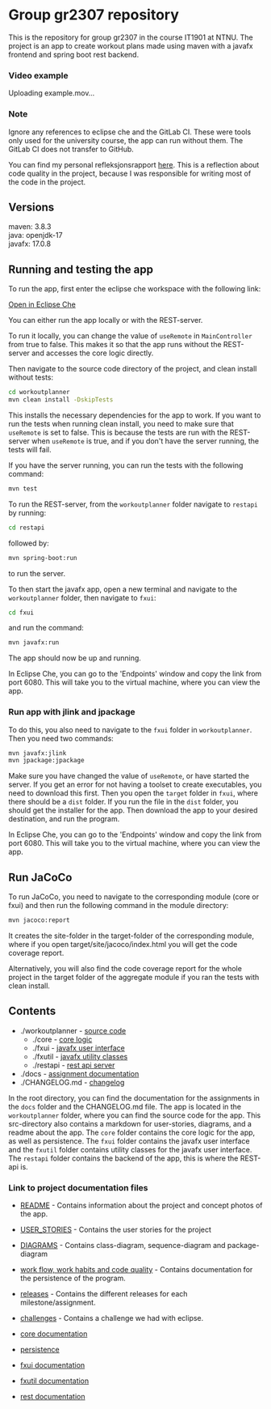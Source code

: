 # Group gr2307 repository

This is the repository for group gr2307 in the course IT1901 at NTNU. The project is an app to create workout plans made using maven with a javafx frontend and spring boot rest backend.

### Video example
Uploading example.mov…

### Note

Ignore any references to eclipse che and the GitLab CI. These were tools only used for the university course, the app can run without them. The GitLab CI does not transfer to GitHub.

You can find my personal refleksjonsrapport [here](Refleksjonsrapport.pdf). This is a reflection about code quality in the project, because I was responsible for writing most of the code in the project.

## Versions

maven: 3.8.3 \
java: openjdk-17 \
javafx: 17.0.8

## Running and testing the app

To run the app, first enter the eclipse che workspace with the following link:

[Open in Eclipse Che](https://che.stud.ntnu.no/#https://gitlab.stud.idi.ntnu.no/it1901/groups-2023/gr2307/gr2307.git?new)

You can either run the app locally or with the REST-server.

To run it locally, you can change the value of `useRemote` in `MainController` from true to false. This makes it so that the app runs without the REST-server and accesses the core logic directly.

Then navigate to the source code directory of the project, and clean install without tests:

```bash
cd workoutplanner
mvn clean install -DskipTests
```

This installs the necessary dependencies for the app to work. If you want to run the tests when running clean install, you need to make sure that `useRemote` is set to false. This is because the tests are run with the REST-server when `useRemote` is true, and if you don't have the server running, the tests will fail.

If you have the server running, you can run the tests with the following command:

```bash
mvn test
```

To run the REST-server, from the `workoutplanner` folder navigate to `restapi` by running:

```bash
cd restapi
```

followed by:

```bash
mvn spring-boot:run
```

to run the server.

To then start the javafx app, open a new terminal and navigate to the `workoutplanner` folder, then navigate to `fxui`:

```bash
cd fxui
```

and run the command:

```bash
mvn javafx:run
```

The app should now be up and running.

In Eclipse Che, you can go to the 'Endpoints' window and copy the link from port 6080. This will take you to the virtual machine, where you can view the app.

### Run app with jlink and jpackage

To do this, you also need to navigate to the `fxui` folder in `workoutplanner`. Then you need two commands:

```bash
mvn javafx:jlink
mvn jpackage:jpackage
```

Make sure you have changed the value of `useRemote`, or have started the server.
If you get an error for not having a toolset to create executables, you need to download this first.
Then you open the `target` folder in `fxui`, where there should be a `dist` folder. If you run the file in the `dist` folder,
you should get the installer for the app.
Then download the app to your desired destination, and run the program.

In Eclipse Che, you can go to the 'Endpoints' window and copy the link from port 6080. This will take you to the virtual machine, where you can view the app.

## Run JaCoCo

To run JaCoCo, you need to navigate to the corresponding module (core or fxui) and then run the following command in the module directory:

```bash
mvn jacoco:report
```

It creates the site-folder in the target-folder of the corresponding module, where if you open target/site/jacoco/index.html you will get the code coverage report.

Alternatively, you will also find the code coverage report for the whole project in the target folder of the aggregate module if you ran the tests with clean install.

## Contents

- ./workoutplanner - [source code](./workoutplanner)
  - ./core - [core logic](./workoutplanner/core)
  - ./fxui - [javafx user interface](./workoutplanner/fxui)
  - ./fxutil - [javafx utility classes](./workoutplanner/fxutil)
  - ./restapi - [rest api server](./workoutplanner/restapi)
- ./docs - [assignment documentation](./docs)
- ./CHANGELOG.md - [changelog](./changelog)

In the root directory, you can find the documentation for the assignments in the `docs` folder and the CHANGELOG.md file. The app is located in the `workoutplanner` folder, where you can find the source code for the app. This src-directory also contains a markdown for user-stories, diagrams, and a readme about the app. The `core` folder contains the core logic for the app, as well as persistence. The `fxui` folder contains the javafx user interface and the `fxutil` folder contains utility classes for the javafx user interface. The `restapi` folder contains the backend of the app, this is where the REST-api is.

### Link to project documentation files

- [README](workoutplanner/README.md) - Contains information about the project and concept photos of the app.
- [USER_STORIES](./docs/USER_STORIES.md) - Contains the user stories for the project
- [DIAGRAMS](./docs/UML) - Contains class-diagram, sequence-diagram and package-diagram
- [work flow, work habits and code quality](./docs/DEVELOPMENT.md) - Contains documentation for the persistence of the program.
- [releases](./docs/releases) - Contains the different releases for each milestone/assignment.
- [challenges](./docs/CHALLENGES) - Contains a challenge we had with eclipse.

- [core documentation](workoutplanner/core/CORE.md)
- [persistence](workoutplanner/core/CORE.md#persistence)
- [fxui documentation](workoutplanner/fxui/FXUI.md)
- [fxutil documentation](workoutplanner/fxutil/FXUTIL.md)
- [rest documentation](workoutplanner/restapi/RESTAPI.md)
